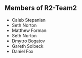 ## Members of R2-Team2

- Caleb Stepanian
- Seth Norton
- Matthew Forman
- Seth Norton
- Dmytro Bogatov
- Gareth Solbeck
- Daniel Fox
